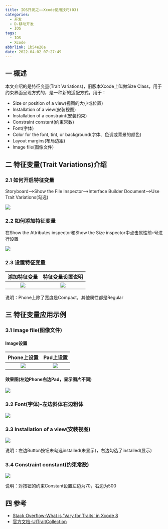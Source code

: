 ```yaml
---
title: IOS开发之——Xcode使用技巧(03)
categories:
  - 开发
  - D-移动开发
  - IOS
tags:
  - IOS
  - Xcode
abbrlink: 1b54e20a
date: 2022-04-02 07:27:49
---
```

## 一 概述

本文介绍的是特征变量(Trait Variations)，旧版本Xcode上叫做Size Class，用于约束界面呈现方式的，是一种新的适配方式，用于：

* Size or position of a view(视图的大小或位置)
* Installation of a view(安装视图)
* Installation of a constraint(安装约束)
* Constraint constant(约束常数)
* Font(字体)
* Color for the font, tint, or background(字体、色调或背景的颜色)
* Layout margins(布局边距)
* Image file(图像文件)

<!--more-->

## 二 特征变量(Trait Variations)介绍

### 2.1 如何开启特征变量

Storyboard——>Show the File Inspector——>Interface Builder Document——>Use Trait Variations(勾选)

![][1]

### 2.2 如何添加特征变量

在Show the Attributes inspector和Show the Size inspector中点击属性前`+`号进行设置

![][2]

### 2.3 设置特征变量

| 添加特征变量 | 特征变量设置说明 |
| :----------: | :--------------: |
|    ![][3]    |      ![][4]      |

说明：Phone上除了宽度是Compact，其他属性都是Regular

## 三 特征变量应用示例

### 3.1 Image file(图像文件)

#### Image设置

| Phone上设置 | Pad上设置 |
| :---------: | :-------: |
|   ![][5]    |  ![][6]   |

#### 效果图(左边Phone右边Pad，显示图片不同)

![][7]

### 3.2 Font(字体)-左边斜体右边粗体
![][8]

### 3.3 Installation of a view(安装视图)

![][9]

说明：左边Button按钮未勾选installed(未显示)，右边勾选了installed(显示)

### 3.4 Constraint constant(约束常数)

![][10]

说明：对按钮的约束Constant设置左边为70，右边为500

## 四 参考

* [Stack Overflow-What is 'Vary for Traits' in Xcode 8](https://stackoverflow.com/questions/39890055/what-is-vary-for-traits-in-xcode-8)
* [官方文档-UITraitCollection](https://developer.apple.com/documentation/uikit/uitraitcollection)




[1]:https://cdn.jsdelivr.net/gh/PGzxc/CDN/blog-ios/ios-xcode-03-use-trait-variations.png
[2]:https://cdn.jsdelivr.net/gh/PGzxc/CDN/blog-ios/ios-xcode-03-use-trait-set.png
[3]:https://cdn.jsdelivr.net/gh/PGzxc/CDN/blog-ios/ios-xcode-03-use-trait-property.png
[4]:https://cdn.jsdelivr.net/gh/PGzxc/CDN/blog-ios/ios-xcode-03-size-classes.png
[5]:https://cdn.jsdelivr.net/gh/PGzxc/CDN/blog-ios/ios-xcode-03-variations-image-man.png
[6]:https://cdn.jsdelivr.net/gh/PGzxc/CDN/blog-ios/ios-xcode-03-variations-image-woman.png
[7]:https://cdn.jsdelivr.net/gh/PGzxc/CDN/blog-ios/ios-xcode-03-variations-image.png
[8]:https://cdn.jsdelivr.net/gh/PGzxc/CDN/blog-ios/ios-xcode-03-variations-font.png
[9]:https://cdn.jsdelivr.net/gh/PGzxc/CDN/blog-ios/ios-xcode-03-variations-installed.png
[10]:https://cdn.jsdelivr.net/gh/PGzxc/CDN/blog-ios/ios-xcode-03-variations-constant.png

